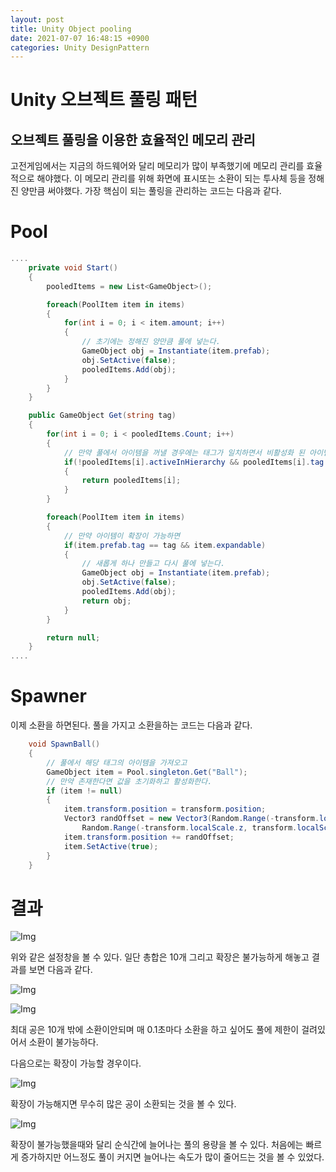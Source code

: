```yaml
---
layout: post
title: Unity Object pooling
date: 2021-07-07 16:48:15 +0900
categories: Unity DesignPattern
---
```


# Unity 오브젝트 풀링 패턴

## 오브젝트 풀링을 이용한 효율적인 메모리 관리
고전게임에서는 지금의 하드웨어와 달리 메모리가 많이 부족했기에 메모리 관리를 효율적으로 해야했다. 이 메모리 관리를 위해 화면에 표시또는 소환이 되는 투사체 등을 정해진 양만큼 써야했다. 가장 핵심이 되는 풀링을 관리하는 코드는 다음과 같다.

# Pool
```c#
....
    private void Start()
    {
        pooledItems = new List<GameObject>();

        foreach(PoolItem item in items)
        {
            for(int i = 0; i < item.amount; i++)
            {   
                // 초기에는 정해진 양만큼 풀에 넣는다.
                GameObject obj = Instantiate(item.prefab);
                obj.SetActive(false);
                pooledItems.Add(obj);
            }
        }
    }

    public GameObject Get(string tag)
    {
        for(int i = 0; i < pooledItems.Count; i++)
        {
            // 만약 풀에서 아이템을 꺼낼 경우에는 태그가 일치하면서 비활성화 된 아이템이 있다면 그 아이템을 반환한다.
            if(!pooledItems[i].activeInHierarchy && pooledItems[i].tag == tag)
            {
                return pooledItems[i];
            }
        }

        foreach(PoolItem item in items)
        {
            // 만약 아이템이 확장이 가능하면
            if(item.prefab.tag == tag && item.expandable)
            {
                // 새롭게 하나 만들고 다시 풀에 넣는다.
                GameObject obj = Instantiate(item.prefab);
                obj.SetActive(false);
                pooledItems.Add(obj);
                return obj;
            }
        }

        return null;
    }
....
```

# Spawner
이제 소환을 하면된다. 풀을 가지고 소환을하는 코드는 다음과 같다.
```c#
    void SpawnBall()
    {
        // 풀에서 해당 태그의 아이템을 가져오고
        GameObject item = Pool.singleton.Get("Ball");
        // 만약 존재한다면 값을 초기화하고 활성화한다.
        if (item != null)
        {
            item.transform.position = transform.position;
            Vector3 randOffset = new Vector3(Random.Range(-transform.localScale.x, transform.localScale.x), 0,
                Random.Range(-transform.localScale.z, transform.localScale.z));
            item.transform.position += randOffset;
            item.SetActive(true);
        }
    }
```

# 결과


![Img](https://user-images.githubusercontent.com/39051679/124718970-9de79400-df41-11eb-8342-1be56c71bd06.jpg)

위와 같은 설정창을 볼 수 있다. 일단 총합은 10개 그리고 확장은 불가능하게 해놓고 결과를 보면 다음과 같다.

![Img](https://user-images.githubusercontent.com/39051679/124719339-fdde3a80-df41-11eb-8199-909847436216.gif)

![Img](https://user-images.githubusercontent.com/39051679/124719425-151d2800-df42-11eb-93c2-e8be34428fa0.jpg)

최대 공은 10개 밖에 소환이안되며 매 0.1초마다 소환을 하고 싶어도 풀에 제한이 걸려있어서 소환이 불가능하다.

다음으로는 확장이 가능할 경우이다.

![Img](https://user-images.githubusercontent.com/39051679/124719851-8a88f880-df42-11eb-80a8-02447315eb4b.gif)

확장이 가능해지면 무수히 많은 공이 소환되는 것을 볼 수 있다.

![Img](https://user-images.githubusercontent.com/39051679/124720049-b3a98900-df42-11eb-8a45-75c85f2a890d.gif)

확장이 불가능했을때와 달리 순식간에 늘어나는 풀의 용량을 볼 수 있다. 처음에는 빠르게 증가하지만 어느정도 풀이 커지면 늘어나는 속도가 많이 줄어드는 것을 볼 수 있었다.